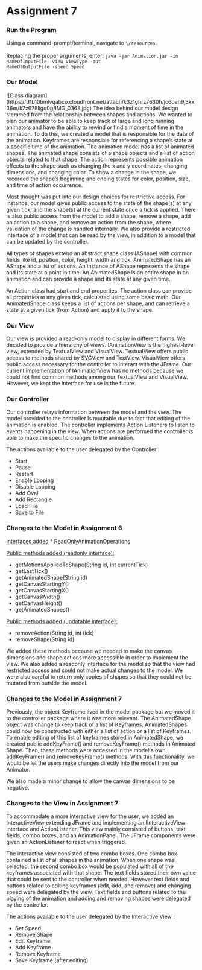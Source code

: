 # Assignment 7

<h3>Run the Program</h3>
Using a command-prompt/terminal, navigate to <code>\<projectRoot>/resources</code>.
<br /><br />
Replacing the proper arguments, enter: <code>java -jar Animation.jar -in NameOfInputFile -view ViewType -out 
NameOfOutputFile -speed Speed</code>

<h3>Our Model</h3>
![Class diagram](https://d1b10bmlvqabco.cloudfront.net/attach/k3z1ghrz7630h/jc6oeh9j3kx36m/k7z678ligq0g/IMG_0368.jpg)
The idea behind our model design stemmed from the relationship between shapes and actions. 
We wanted to plan our animator to be able to keep track of large and long running animators and 
have the ability to rewind or find a moment of time in the animation. To do this, we created a 
model that is responsible for the data of the animation. Keyframes are responsible for referencing 
a shape’s state at a specific time of the animation. The animation model has a list of animated 
shapes. The animated shape consists of a shape objects and a list of action objects related to that 
shape. The action represents possible animation effects to the shape such as changing the x and y 
coordinates, changing dimensions, and changing color. To show a change in the shape, we recorded 
the shape’s beginning and ending states for color, position, size, and time of action occurrence. 

Most thought was put into our design choices for restrictive access. For instance, our model gives 
public access to the state of the shape(s) at any given tick, and the shape(s) at the current state 
once a tick is applied. There is also public access from the model to add a shape, remove a shape, 
add an action to a shape, and remove an action from the shape, where validation of the change is 
handled internally. We also provide a restricted interface of a model that can be read by the view,
in addition to a model that can be updated by the controller.

All types of shapes extend an abstract shape class (AShape) with common fields like id, position, 
color, height, width and tick. AnimatedShape has an AShape and a list of actions. 
An instance of AShape represents the shape and its state at a point in time. An AnimatedShape is 
an entire shape in an animation and can provide a shape and its state at any given time.

An Action class had start and end properties. The action class can provide all properties at any 
given tick, calculated using some basic math. Our AnimatedShape class keeps a list of actions per 
shape, and can retrieve a state at a given tick (from Action) and apply it to the shape.

<h3>Our View</h3>

Our view is provided a read-only model to display in different forms. We decided to provide a 
hierarchy of views. IAnimationView is the highest-level view, extended by TextualView and 
VisualView. TextualView offers public access to methods shared by SVGView and TextView. VisualView 
offers public access necessary for the controller to interact with the JFrame. Our current 
implementation of IAnimationView has no methods because we could not find common methods among 
our TextualView and VisualView. However, we kept the interface for use in the future. 

<h3>Our Controller</h3>

Our controller relays information between the model and the view. The model provided to the controller
is muutable due to fact that editing of the animation is enabled. The controller implements Action 
Listeners to listen to events happening in the view. When actions are performed the controller is able
to make the specific changes to the animation. 

The actions available to the user delegated by the Controller :
* Start
* Pause
* Restart
* Enable Looping
* Disable Looping
* Add Oval
* Add Rectangle
* Load File
* Save to File

<h3>Changes to the Model in Assignment 6</h3>
<u>Interfaces added</u>
* ReadOnlyAnimationOperations

<u>Public methods added (readonly interface):</u>
* getMotionsAppliedToShape(String id, int currentTick)
* getLastTick()
* getAnimatedShape(String id)
* getCanvasStartingY()
* getCanvasStartingX()
* getCanvasWidth()
* getCanvasHeight()
* getAnimatedShapes()

<u>Public methods added (updatable interface):</u>
* removeAction(String id, int tick)
* removeShape(String id)

We added these methods because we needed to make the canvas dimensions and shape actions more 
accessible in order to implement the view. We also added a readonly interface for the model
so that the view had restricted access and could not make actual changes to the model. We were also
careful to return only copies of shapes so that they could not be mutated from outside the model.

<h3>Changes to the Model in Assignment 7</h3>
Previously, the object Keyframe lived in the model package but we moved it to the controller 
package where it was more relevant. The AnimatedShape object was change to keep track of a list of 
Keyframes. AnimatedShapes could now be constructed with either a list of action or a list of 
Keyframes. To enable editing of this list of keyframes stored in AnimatedShape, we created public 
addKeyFrame() and removeKeyFrame() methods in Animated Shape. Then, these methods were accessed in 
the model's own addKeyFrame() and removeKeyFrame() methods. With this functionality, we would be 
let the users make changes directly into the model from our Animator.

We also made a minor change to allow the canvas dimensions to be negative.

<h3>Changes to the View in Assignment 7</h3>
To accommodate a more interactive view for the user, we added an InteractiveView extending JFrame 
and implementing an IInteractiveView interface and ActionListener. This view mainly consisted of 
buttons, text fields, combo boxes, and an AnimationPanel. The JFrame components were given an 
ActionListener to react when triggered. 

The interactive view consisted of two combo boxes. One combo box contained a list of all shapes 
in the animation. When one shape was selected, the second combo box would be populated with all 
of the keyframes associated with that shape. The text fields stored their own value that could be 
sent to the controller when needed. However text fields and buttons related to editing keyframes 
(edit, add, and remove) and changing speed were delegated by the view. Text fields and buttons 
related to the playing of the animation and adding and removing shapes were delegated by the
controller. 

The actions available to the user delegated by the Interactive View :
* Set Speed
* Remove Shape
* Edit Keyframe
* Add Keyframe
* Remove Keyframe
* Save Keyframe (after editing)
